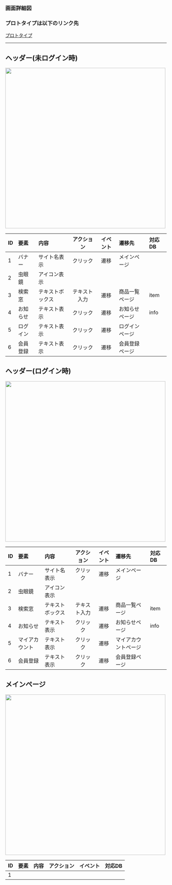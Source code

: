 ### 画面詳細図
### プロトタイプは以下のリンク先
[プロトタイプ](https://www.figma.com/file/iLXGkOvQQgkSVKFXDXTANB/%E3%82%B5%E3%83%B3%E3%83%97%E3%83%ABEC%E3%82%B5%E3%82%A4%E3%83%88?node-id=27%3A8)
*****

## ヘッダー(未ログイン時)
<img src="" width="500">

|ID|要素|内容|アクション|イベント|遷移先|対応DB|
|:---|:---|:---|:---:|:---:|:---|:---|
|1|バナー|サイト名表示|クリック|遷移|メインページ||
|2|虫眼鏡|アイコン表示|||||
|3|検索窓|テキストボックス|テキスト入力|遷移|商品一覧ページ|item|
|4|お知らせ|テキスト表示|クリック|遷移|お知らせページ|info|
|5|ログイン|テキスト表示|クリック|遷移|ログインページ||
|6|会員登録|テキスト表示|クリック|遷移|会員登録ページ||

## ヘッダー(ログイン時)
<img src="" width="500">

|ID|要素|内容|アクション|イベント|遷移先|対応DB|
|:---|:---|:---|:---:|:---:|:---|:---|
|1|バナー|サイト名表示|クリック|遷移|メインページ||
|2|虫眼鏡|アイコン表示|||||
|3|検索窓|テキストボックス|テキスト入力|遷移|商品一覧ページ|item|
|4|お知らせ|テキスト表示|クリック|遷移|お知らせページ|info|
|5|マイアカウント|テキスト表示|クリック|遷移|マイアカウントページ||
|6|会員登録|テキスト表示|クリック|遷移|会員登録ページ||



## メインページ
<img src="" width="500">


|ID|要素|内容|アクション|イベント|対応DB|
|:---|:---:|:---:|:---|:---:|:---|
|1||||||
